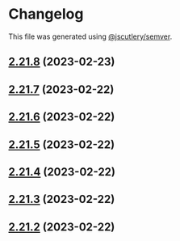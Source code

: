# Changelog

This file was generated using [@jscutlery/semver](https://github.com/jscutlery/semver).

## [2.21.8](https://github.com/LuckeeDev/csl/compare/v2.21.7...v2.21.8) (2023-02-23)



## [2.21.7](https://github.com/LuckeeDev/csl/compare/v2.21.6...v2.21.7) (2023-02-22)



## [2.21.6](https://github.com/LuckeeDev/csl/compare/v2.21.5...v2.21.6) (2023-02-22)



## [2.21.5](https://github.com/LuckeeDev/csl/compare/v2.21.4...v2.21.5) (2023-02-22)



## [2.21.4](https://github.com/LuckeeDev/csl/compare/v2.21.3...v2.21.4) (2023-02-22)



## [2.21.3](https://github.com/LuckeeDev/csl/compare/v2.21.2...v2.21.3) (2023-02-22)



## [2.21.2](https://github.com/LuckeeDev/csl/compare/v2.21.1...v2.21.2) (2023-02-22)
